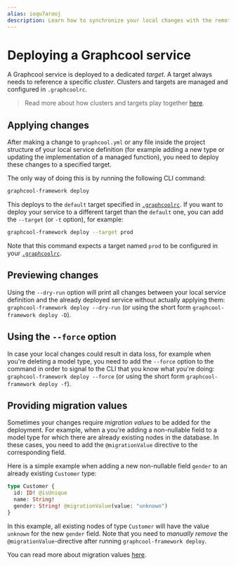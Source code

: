 ```yaml
---
alias: ioqu7arooj
description: Learn how to synchronize your local changes with the remote Graphcool service.
---
```


# Deploying a Graphcool service

A Graphcool service is deployed to a dedicated _target_. A target always needs to reference a specific _cluster_. Clusters and targets are managed and configured in `.graphcoolrc`.

> Read more about how clusters and targets play together [here](!alias-zoug8seen4).


## Applying changes

After making a change to `graphcool.yml` or any file inside the project structure of your local service definition (for example adding a new type or updating the implementation of a managed function), you need to deploy these changes to a specified target.

The only way of doing this is by running the following CLI command:

```sh
graphcool-framework deploy
``` 

This deploys to the `default` target specified in [`.graphcoolrc`](!alias-zoug8seen4). If you want to deploy your service to a different target than the `default` one, you can add the `--target` (or `-t` option), for example:

```sh
graphcool-framework deploy --target prod
```

Note that this command expects a target named `prod` to be configured in your [`.graphcoolrc`](!alias-zoug8seen4).


## Previewing changes

Using the `--dry-run` option will print all changes between your local service definition and the already deployed service without actually applying them: `graphcool-framework deploy --dry-run` (or using the short form `graphcool-framework deploy -D`).


## Using the `--force` option

In case your local changes could result in data loss, for example when you're deleting a model type, you need to add the `--force` option to the command in order to signal to the CLI that you know what you're doing: `graphcool-framework deploy --force` (or using the short form `graphcool-framework deploy -f`).


## Providing migration values

Sometimes your changes require _migration values_ to be added for the deployment. For example, when a you're adding a non-nullable field to a model type for which there are already existing nodes in the database. In these cases, you need to add the `@migrationValue` directive to the corresponding field. 

Here is a simple example when adding a new non-nullable field `gender` to an already existing `Customer` type:

```graphql
type Customer {
  id: ID! @isUnique
  name: String!
  gender: String! @migrationValue(value: "unknown")
}
```

In this example, all existing nodes of type `Customer` will have the value `unknown` for the new `gender` field. Note that you need to _manually remove_ the `@migrationValue`-directive after running `graphcool-framework deploy`.

You can read more about migration values [here](!alias-paesahku9t).

